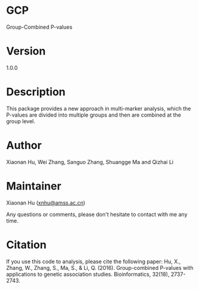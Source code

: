 # GCP
Group-Combined P-values

# Version
1.0.0

# Description
This package provides a new approach in multi-marker analysis, which the P-values are divided into multiple groups and then are combined at the group level.

# Author
Xiaonan Hu, Wei Zhang, Sanguo Zhang, Shuangge Ma and Qizhai Li

# Maintainer
Xiaonan Hu (xnhu@amss.ac.cn)

Any questions or comments, please don't hesitate to contact with me any time.

# Citation
If you use this code to analysis, please cite the following paper:
Hu, X., Zhang, W., Zhang, S., Ma, S., & Li, Q. (2016). Group-combined P-values with applications to genetic association studies. Bioinformatics, 32(18), 2737-2743.
